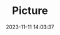 ---
weight: 1
images:
- /images/edited/20.jpeg
title: Picture
date: 2023-11-11 14:03:37
tags:
- luminar
- work
---